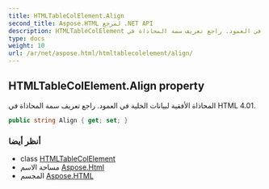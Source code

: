 ```yaml
---
title: HTMLTableColElement.Align
second_title: Aspose.HTML لمرجع .NET API
description: HTMLTableColElement ملكية. المحاذاة الأفقية لبيانات الخلية في العمود. راجع تعريف سمة المحاذاة في HTML 4.01.
type: docs
weight: 10
url: /ar/net/aspose.html/htmltablecolelement/align/
---
```

## HTMLTableColElement.Align property

المحاذاة الأفقية لبيانات الخلية في العمود. راجع تعريف سمة المحاذاة في HTML 4.01.

```csharp
public string Align { get; set; }
```

### أنظر أيضا

* class [HTMLTableColElement](../)
* مساحة الاسم [Aspose.Html](../../htmltablecolelement/)
* المجسم [Aspose.HTML](../../../)


